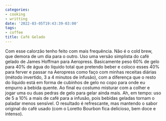```yaml
---
categories:
- cooking
- writting
date: '2022-03-05T19:43:39-03:00'
tags:
- coffee
title: Café Gelado
---
```


Com esse calorzão tenho feito com mais frequência. Não é o cold brew, que demora de um dia para o outro. Uso uma versão simplista do café gelado de James Hoffman para Aeropress. Basicamente peso 60% de gelo para 40% de água do líquido total que pretendo beber e coloco esses 40% para ferver e passar na Aeropress como faço com minhas receitas diárias (método invertido, 3 a 4 minutos de infusão), com a diferença que o resto do líquido está em forma de cubinhos de gelo no copo para onde eu empurro a bebida quente. Ao final eu costumo misturar com a colher e jogar uma ou duas pedras de gelo para gelar ainda mais. Ah, em tempo: uso de 5 a 10% a mais de café para a infusão, pois bebidas geladas tornam o paladar menos sensível. O resultado é refrescante, mas mantendo o sabor original do café usado (com o Loretto Bourbon fica delicioso, bem doce e intenso).